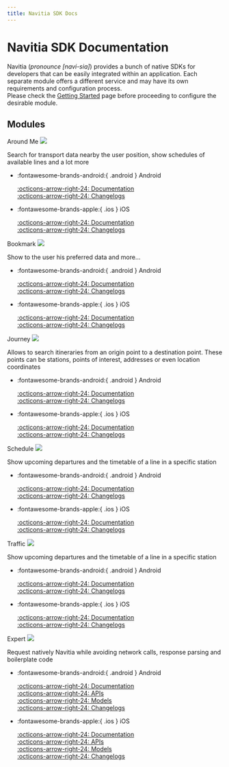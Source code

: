 ```yaml
---
title: Navitia SDK Docs
---
```


# Navitia SDK Documentation

Navitia (_pronounce [navi-sia]_) provides a bunch of native SDKs for developers that can be easily integrated within an application. Each separate module offers a different service and may have its own requirements and configuration process.<br>
Please check the <span style="text-decoration:underline">[Getting Started](getting_started.md)</span> page before proceeding to configure the desirable module.

## Modules

<p class="home-module-title-block">
    <span class="home-module-title-text">Around Me</span>
    <img src="https://img.shields.io/badge/UI-module?style=flat&color=%2300beda">
</p>

Search for transport data nearby the user position, show schedules of available lines and a lot more

<div class="grid cards" markdown>

-  :fontawesome-brands-android:{ .android } Android

    [:octicons-arrow-right-24: Documentation](around_me/android/index.md)<br>
    [:octicons-arrow-right-24: Changelogs](around_me/android/changelogs.md)<br>

-  :fontawesome-brands-apple:{ .ios } iOS
    
    [:octicons-arrow-right-24: Documentation](around_me/ios/index.md)<br>
    [:octicons-arrow-right-24: Changelogs](around_me/ios/changelogs.md)

</div>

<p class="home-module-title-block">
    <span class="home-module-title-text">Bookmark</span>
    <img src="https://img.shields.io/badge/UI-module?style=flat&color=%2300beda">
</p>

Show to the user his preferred data and more...

<div class="grid cards" markdown>

-  :fontawesome-brands-android:{ .android } Android

    [:octicons-arrow-right-24: Documentation](bookmark/android/index.md)<br>
    [:octicons-arrow-right-24: Changelogs](bookmark/android/changelogs.md)<br>

-  :fontawesome-brands-apple:{ .ios } iOS
    
    [:octicons-arrow-right-24: Documentation](bookmark/ios/index.md)<br>
    [:octicons-arrow-right-24: Changelogs](bookmark/ios/changelogs.md)

</div>

<p class="home-module-title-block">
    <span class="home-module-title-text">Journey</span>
    <img src="https://img.shields.io/badge/UI-module?style=flat&color=%2300beda">
</p>

Allows to search itineraries from an origin point to a destination point. These points can be stations, points of interest, addresses or even location coordinates

<div class="grid cards" markdown>

-  :fontawesome-brands-android:{ .android } Android

    [:octicons-arrow-right-24: Documentation](journey/android/index.md)<br>
    [:octicons-arrow-right-24: Changelogs](journey/android/changelogs.md)<br>

-  :fontawesome-brands-apple:{ .ios } iOS
    
    [:octicons-arrow-right-24: Documentation](journey/ios/index.md)<br>
    [:octicons-arrow-right-24: Changelogs](journey/ios/changelogs.md)

</div>

<p class="home-module-title-block">
    <span class="home-module-title-text">Schedule</span>
    <img src="https://img.shields.io/badge/UI-module?style=flat&color=%2300beda">
</p>

Show upcoming departures and the timetable of a line in a specific station

<div class="grid cards" markdown>

-  :fontawesome-brands-android:{ .android } Android

    [:octicons-arrow-right-24: Documentation](schedule/android/index.md)<br>
    [:octicons-arrow-right-24: Changelogs](schedule/android/changelogs.md)<br>

-  :fontawesome-brands-apple:{ .ios } iOS
    
    [:octicons-arrow-right-24: Documentation](schedule/ios/index.md)<br>
    [:octicons-arrow-right-24: Changelogs](schedule/ios/changelogs.md)

</div>

<p class="home-module-title-block">
    <span class="home-module-title-text">Traffic</span>
    <img src="https://img.shields.io/badge/UI-module?style=flat&color=%2300beda">
</p>

Show upcoming departures and the timetable of a line in a specific station

<div class="grid cards" markdown>

-  :fontawesome-brands-android:{ .android } Android

    [:octicons-arrow-right-24: Documentation](traffic/android/index.md)<br>
    [:octicons-arrow-right-24: Changelogs](traffic/android/changelogs.md)<br>

-  :fontawesome-brands-apple:{ .ios } iOS
    
    [:octicons-arrow-right-24: Documentation](traffic/ios/index.md)<br>
    [:octicons-arrow-right-24: Changelogs](traffic/ios/changelogs.md)

</div>

<p class="home-module-title-block">
    <span class="home-module-title-text">Expert</span>
    <img src="https://img.shields.io/badge/Data-module?style=flat&color=%2300beda">
</p>

Request natively Navitia while avoiding network calls, response parsing and boilerplate code

<div class="grid cards" markdown>

-  :fontawesome-brands-android:{ .android } Android

    [:octicons-arrow-right-24: Documentation](expert/android/index.md)<br>
    [:octicons-arrow-right-24: APIs](expert/android/apis.md)<br>
    [:octicons-arrow-right-24: Models](expert/android/models.md)<br>
    [:octicons-arrow-right-24: Changelogs](expert/android/changelogs.md)<br>
    
-  :fontawesome-brands-apple:{ .ios } iOS

    [:octicons-arrow-right-24: Documentation](expert/ios/index.md)<br>
    [:octicons-arrow-right-24: APIs](expert/ios/apis.md)<br>
    [:octicons-arrow-right-24: Models](expert/ios/models.md)<br>
    [:octicons-arrow-right-24: Changelogs](expert/ios/changelogs.md)

</div>
